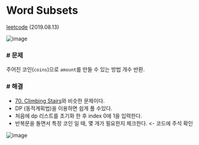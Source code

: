 # Word Subsets

[leetcode](https://leetcode.com/problems/coin-change-2/) (2019.08.13)

![image](https://user-images.githubusercontent.com/40231980/62912314-9acde280-bdc2-11e9-8b73-6f96ac264ab5.png)

### # 문제

주어진 코인(`coins`)으로 `amount`를 만들 수 있는 방법 개수 반환.

### # 해결

- [70. Climbing Stairs](https://github.com/Ji-yeonPark/TIL/tree/master/Python/algorithm/leetcode/70.%20Climbing%20Stairs)와 비슷한 문제이다.
- DP (동적계획법)을 이용하면 쉽게 풀 수있다.
- 처음에 dp 리스트를 초기화 한 후 index 0에 1을 입력한다.
- 반복문을 돌면서 특정 코인 일 때, 몇 개가 필요한지 체크한다. <- 코드에 주석 확인

![image](https://user-images.githubusercontent.com/40231980/62912320-a15c5a00-bdc2-11e9-9374-8abb59fdc549.png)
